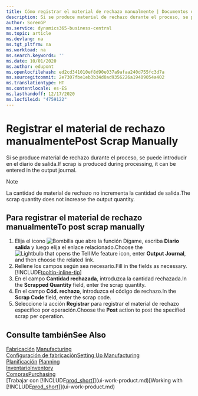 ```yaml
---
title: Cómo registrar el material de rechazo manualmente | Documentos de Microsoft
description: Si se produce material de rechazo durante el proceso, se puede introducir en el diario de salida. Observe que la cantidad de material de rechazo no incrementa la cantidad de salida.
author: SorenGP
ms.service: dynamics365-business-central
ms.topic: article
ms.devlang: na
ms.tgt_pltfrm: na
ms.workload: na
ms.search.keywords: ''
ms.date: 10/01/2020
ms.author: edupont
ms.openlocfilehash: ed2cd341010ef8d90e037a9afaa240d755fc3d7a
ms.sourcegitcommit: 2e7307fbe1eb3b34d0ad9356226a19409054a402
ms.translationtype: HT
ms.contentlocale: es-ES
ms.lasthandoff: 12/17/2020
ms.locfileid: "4759122"
---
```

# <a name="post-scrap-manually"></a><span data-ttu-id="d229e-104">Registrar el material de rechazo manualmente</span><span class="sxs-lookup"><span data-stu-id="d229e-104">Post Scrap Manually</span></span>
<span data-ttu-id="d229e-105">Si se produce material de rechazo durante el proceso, se puede introducir en el diario de salida.</span><span class="sxs-lookup"><span data-stu-id="d229e-105">If scrap is produced during processing, it can be entered in the output journal.</span></span> 

> [!NOTE]
> <span data-ttu-id="d229e-106">La cantidad de material de rechazo no incrementa la cantidad de salida.</span><span class="sxs-lookup"><span data-stu-id="d229e-106">The scrap quantity does not increase the output quantity.</span></span>  

## <a name="to-post-scrap-manually"></a><span data-ttu-id="d229e-107">Para registrar el material de rechazo manualmente</span><span class="sxs-lookup"><span data-stu-id="d229e-107">To post scrap manually</span></span>  
1. <span data-ttu-id="d229e-108">Elija el icono ![Bombilla que abre la función Dígame](media/ui-search/search_small.png "Dígame qué desea hacer"), escriba **Diario salida** y luego elija el enlace relacionado.</span><span class="sxs-lookup"><span data-stu-id="d229e-108">Choose the ![Lightbulb that opens the Tell Me feature](media/ui-search/search_small.png "Tell me what you want to do") icon, enter **Output Journal**, and then choose the related link.</span></span>  
2. <span data-ttu-id="d229e-109">Rellene los campos según sea necesario.</span><span class="sxs-lookup"><span data-stu-id="d229e-109">Fill in the fields as necessary.</span></span> [!INCLUDE[tooltip-inline-tip](includes/tooltip-inline-tip_md.md)]  
3. <span data-ttu-id="d229e-110">En el campo **Cantidad rechazada**, introduzca la cantidad rechazada.</span><span class="sxs-lookup"><span data-stu-id="d229e-110">In the **Scrapped Quantity** field, enter the scrap quantity.</span></span>  
4. <span data-ttu-id="d229e-111">En el campo **Cód. rechazo**, introduzca el código de rechazo.</span><span class="sxs-lookup"><span data-stu-id="d229e-111">In the **Scrap Code** field, enter the scrap code.</span></span>  
5. <span data-ttu-id="d229e-112">Seleccione la acción **Registrar** para registrar el material de rechazo específico por operación.</span><span class="sxs-lookup"><span data-stu-id="d229e-112">Choose the **Post** action to post the specified scrap per operation.</span></span>  

## <a name="see-also"></a><span data-ttu-id="d229e-113">Consulte también</span><span class="sxs-lookup"><span data-stu-id="d229e-113">See Also</span></span>  
<span data-ttu-id="d229e-114">[Fabricación](production-manage-manufacturing.md)  </span><span class="sxs-lookup"><span data-stu-id="d229e-114">[Manufacturing](production-manage-manufacturing.md)  </span></span>  
[<span data-ttu-id="d229e-115">Configuración de fabricación</span><span class="sxs-lookup"><span data-stu-id="d229e-115">Setting Up Manufacturing</span></span>](production-configure-production-processes.md)  
<span data-ttu-id="d229e-116">[Planificación](production-planning.md)    </span><span class="sxs-lookup"><span data-stu-id="d229e-116">[Planning](production-planning.md)    </span></span>  
[<span data-ttu-id="d229e-117">Inventario</span><span class="sxs-lookup"><span data-stu-id="d229e-117">Inventory</span></span>](inventory-manage-inventory.md)  
[<span data-ttu-id="d229e-118">Compras</span><span class="sxs-lookup"><span data-stu-id="d229e-118">Purchasing</span></span>](purchasing-manage-purchasing.md)  
<span data-ttu-id="d229e-119">[Trabajar con [!INCLUDE[prod_short](includes/prod_short.md)]](ui-work-product.md)</span><span class="sxs-lookup"><span data-stu-id="d229e-119">[Working with [!INCLUDE[prod_short](includes/prod_short.md)]](ui-work-product.md)</span></span>
